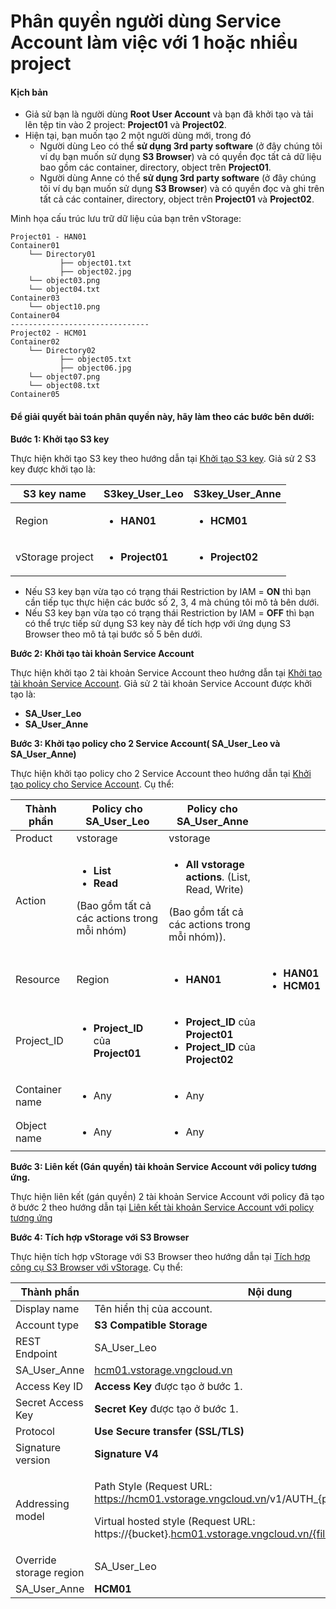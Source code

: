 # Phân quyền người dùng Service Account làm việc với 1 hoặc nhiều project

#### Kịch bản <a href="#phanquyennguoidungserviceaccountlamviecvoi1hoacnhieuproject-kichban" id="phanquyennguoidungserviceaccountlamviecvoi1hoacnhieuproject-kichban"></a>

* Giả sử bạn là người dùng **Root User Account** và bạn đã khởi tạo và tải lên tệp tin vào 2 project: **Project01** và **Project02**.
* Hiện tại, bạn muốn tạo 2 một người dùng mới, trong đó
  * Người dùng Leo có thể **sử dụng 3rd party software** (ở đây chúng tôi ví dụ bạn muốn sử dụng **S3 Browser**) và có quyền đọc tất cả dữ liệu bao gồm các container, directory, object trên **Project01**.
  * Người dùng Anne có thể **sử dụng 3rd party software** (ở đây chúng tôi ví dụ bạn muốn sử dụng **S3 Browser**) và có quyền đọc và ghi trên tất cả các container, directory, object trên **Project01** và **Project02**.

Minh họa cấu trúc lưu trữ dữ liệu của bạn trên vStorage:

```
Project01 - HAN01            
Container01                                          
    └── Directory01                                            
           ├── object01.txt                                
           ├── object02.jpg
    └── object03.png
    └── object04.txt
Container03
    └── object10.png
Container04
-------------------------------
Project02 - HCM01          
Container02
    └── Directory02                                            
           ├── object05.txt                                
           ├── object06.jpg
    └── object07.png
    └── object08.txt
Container05
```

#### Để giải quyết bài toán phân quyền này, hãy làm theo các bước bên dưới: <a href="#phanquyennguoidungserviceaccountlamviecvoi1hoacnhieuproject-degiaiquyetbaitoanphanquyennay-haylamthe" id="phanquyennguoidungserviceaccountlamviecvoi1hoacnhieuproject-degiaiquyetbaitoanphanquyennay-haylamthe"></a>

**Bước 1: Khởi tạo S3 key**

Thực hiện khởi tạo S3 key theo hướng dẫn tại [Khởi tạo S3 key](../../quan-ly-truy-cap/quan-ly-tai-khoan-truy-cap-vstorage/tai-khoan-service-account/khoi-tao-vstorage-credentials/khoi-tao-s3-key.md). Giả sử 2 S3 key được khởi tạo là:

| S3 key name      | **S3key\_User\_Leo**                         | **S3key\_User\_Anne**                        |
| ---------------- | -------------------------------------------- | -------------------------------------------- |
| Region           | <ul><li><strong>HAN01</strong></li></ul>     | <ul><li><strong>HCM01</strong></li></ul>     |
| vStorage project | <ul><li><strong>Project01</strong></li></ul> | <ul><li><strong>Project02</strong></li></ul> |

* Nếu S3 key bạn vừa tạo có trạng thái Restriction by IAM = **ON** thì bạn cần tiếp tục thực hiện các bước số 2, 3, 4 mà chúng tôi mô tả bên dưới.&#x20;
* Nếu S3 key bạn vừa tạo có trạng thái Restriction by IAM = **OFF** thì bạn có thể trực tiếp sử dụng S3 key này để tích hợp với ứng dụng S3 Browser theo mô tả tại bước số 5 bên dưới.

**Bước 2: Khởi tạo tài khoản Service Account**

Thực hiện khởi tạo 2 tài khoản Service Account theo hướng dẫn tại [Khởi tạo tài khoản Service Account](../../quan-ly-truy-cap/quan-ly-tai-khoan-truy-cap-vstorage/tai-khoan-service-account/khoi-tao-tai-khoan-service-account.md). Giả sử 2 tài khoản Service Account được khởi tạo là:

* **SA\_User\_Leo**
* **SA\_User\_Anne**

**Bước 3: Khởi tạo policy cho 2 Service Account( SA\_User\_Leo và SA\_User\_Anne)**

Thực hiện khởi tạo policy cho 2 Service Account theo hướng dẫn tại [Khởi tạo policy cho Service Account](../../quan-ly-truy-cap/quan-ly-tai-khoan-truy-cap-vstorage/tai-khoan-service-account/khoi-tao-policy-cho-service-account.md). Cụ thể:

| Thành phần     | Policy cho SA\_User\_Leo                                                                                                | Policy cho SA\_User\_Anne                                                                                                                       |                                                                         |
| -------------- | ----------------------------------------------------------------------------------------------------------------------- | ----------------------------------------------------------------------------------------------------------------------------------------------- | ----------------------------------------------------------------------- |
| Product        | vstorage                                                                                                                | vstorage                                                                                                                                        |                                                                         |
| Action         | <ul><li><strong>List</strong></li><li><strong>Read</strong></li></ul><p>(Bao gồm tất cả các actions trong mỗi nhóm)</p> | <ul><li><strong>All vstorage actions</strong>. (List, Read, Write)</li></ul><p>(Bao gồm tất cả các actions trong mỗi nhóm)).</p>                |                                                                         |
| Resource       | Region                                                                                                                  | <ul><li><strong>HAN01</strong></li></ul>                                                                                                        | <ul><li><strong>HAN01</strong></li><li><strong>HCM01</strong></li></ul> |
| Project\_ID    | <ul><li><strong>Project_ID</strong> của <strong>Project01</strong></li></ul>                                            | <ul><li><strong>Project_ID</strong> của <strong>Project01</strong></li><li><strong>Project_ID</strong> của <strong>Project02</strong></li></ul> |                                                                         |
| Container name | <ul><li>Any</li></ul>                                                                                                   | <ul><li>Any</li></ul>                                                                                                                           |                                                                         |
| Object name    | <ul><li>Any</li></ul>                                                                                                   | <ul><li>Any</li></ul>                                                                                                                           |                                                                         |

**Bước 3: Liên kết (Gán quyền) tài khoản Service Account với policy tương ứng.**

Thực hiện liên kết (gán quyền) 2 tài khoản Service Account với policy đã tạo ở bước 2 theo hướng dẫn tại [Liên kết tài khoản Service Account với policy tương ứng](../../quan-ly-truy-cap/quan-ly-tai-khoan-truy-cap-vstorage/tai-khoan-service-account/lien-ket-tai-khoan-service-account-voi-policy-tuong-ung.md)

**Bước 4: Tích hợp vStorage với S3 Browser**

Thực hiện tích hợp vStorage với S3 Browser theo hướng dẫn tại [Tích hợp công cụ S3 Browser với vStorage](../../3rd-party-softwares/s3-browser/tich-hop-cong-cu-s3-browser-voi-vstorage.md). Cụ thể:&#x20;

| Thành phần              | Nội dung                                                                                                                                                                                                                                                                                                        |                                                                  |
| ----------------------- | --------------------------------------------------------------------------------------------------------------------------------------------------------------------------------------------------------------------------------------------------------------------------------------------------------------- | ---------------------------------------------------------------- |
| Display name            | Tên hiển thị của account.                                                                                                                                                                                                                                                                                       |                                                                  |
| Account type            | **S3 Compatible Storage**                                                                                                                                                                                                                                                                                       |                                                                  |
| REST Endpoint           | SA\_User\_Leo                                                                                                                                                                                                                                                                                                   | [han01.vstorage.vngcloud.vn](http://han01.vstorage.vngcloud.vn/) |
| SA\_User\_Anne          | [hcm01.vstorage.vngcloud.vn](http://hcm01.vstorage.vngcloud.vn/)                                                                                                                                                                                                                                                |                                                                  |
| Access Key ID           | **Access Key** được tạo ở bước 1.                                                                                                                                                                                                                                                                               |                                                                  |
| Secret Access Key       | **Secret Key** được tạo ở bước 1.                                                                                                                                                                                                                                                                               |                                                                  |
| Protocol                | **Use Secure transfer (SSL/TLS)**                                                                                                                                                                                                                                                                               |                                                                  |
| Signature version       | **Signature V4**                                                                                                                                                                                                                                                                                                |                                                                  |
| Addressing model        | <p>Path Style (Request URL: <a href="https://hcm01.vstorage.vngcloud.vn/">https://hcm01.vstorage.vngcloud.vn</a>/v1/AUTH_{project_id}/{bucket}/{file})</p><p>Virtual hosted style (Request URL: https://{bucket}.<a href="http://hcm01.vstorage.vngcloud.vn/%7Bfile">hcm01.vstorage.vngcloud.vn/{file</a>})</p> |                                                                  |
| Override storage region | SA\_User\_Leo                                                                                                                                                                                                                                                                                                   | **HAN01**                                                        |
| SA\_User\_Anne          | **HCM01**                                                                                                                                                                                                                                                                                                       |                                                                  |
